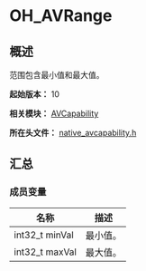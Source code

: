 # OH_AVRange

## 概述

范围包含最小值和最大值。

**起始版本：** 10

**相关模块：** [AVCapability](capi-avcapability.md)

**所在头文件：** [native_avcapability.h](capi-native-avcapability-h.md)


## 汇总

### 成员变量

| 名称 | 描述 |
| -- | -- |
| int32_t minVal | 最小值。 |
| int32_t maxVal | 最大值。 |
